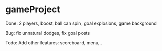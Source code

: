 # gameProject

Done: 2 players, boost, ball can spin, goal explosions, game background

Bug: fix unnatural dodges, fix goal posts

Todo: Add other features: scoreboard, menu,..
